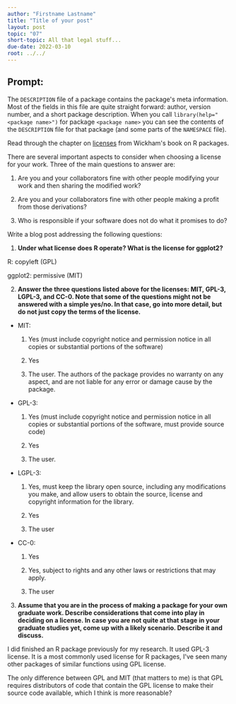 ```yaml
---
author: "Firstname Lastname"
title: "Title of your post"
layout: post
topic: "07"
short-topic: All that legal stuff...
due-date: 2022-03-10
root: ../../
---
```


## Prompt:

The `DESCRIPTION` file of a package contains the package's meta information. Most of the fields in this file are quite straight forward: author, version number, and a short package description. When you call `library(help="<package name>")` for  package `<package name>` you can see the contents of the `DESCRIPTION` file for that package (and some parts of the `NAMESPACE` file).

Read through the chapter on [licenses](https://r-pkgs.org/license.html) from Wickham's book on R packages. 

There are several important aspects to consider when choosing a license for your work. 
Three of the main questions to answer are: 

1. Are you and your collaborators fine with other people modifying your work and then sharing the modified work?

2. Are you and your collaborators fine with other people making a profit from those derivations?

3. Who is responsible if your software does not do what it promises to do?


Write a blog post addressing the following questions: 

1. **Under what license does R operate? What is the license for ggplot2?**

R: copyleft (GPL)

ggplot2: permissive (MIT)

2. **Answer the three questions listed above for the licenses: MIT, GPL-3,  LGPL-3, and CC-0. Note that some of the questions might not be answered with a simple yes/no. In that case, go into more detail, but do not just copy the terms of the license.**

  - MIT: 
 
    1. Yes (must include copyright notice and permission notice in all copies or substantial portions of the software)
  
    2. Yes
    
    3. The user. The authors of the package provides no warranty on any aspect, and are not liable for any error or damage cause by the package.
 
  - GPL-3: 
  
    1. Yes (must include copyright notice and permission notice in all copies or substantial portions of the software, must provide source code)
    
    2. Yes
    
    3. The user.
  
  - LGPL-3: 
  
    1. Yes, must keep the library open source, including any modifications you make, and allow users to obtain the source, license and copyright information for the library.
    
    2. Yes
    
    3. The user
  
  - CC-0: 
  
    1. Yes
    
    2. Yes, subject to rights and any other laws or restrictions that may apply.
    
    3. The user

3. **Assume that you are in the process of making a package for your own graduate work. Describe considerations that come into play in deciding on a license. In case you are not quite at that stage in your graduate studies yet, come up with a likely scenario. Describe it and discuss.**

I did finished an R package previously for my research. It used GPL-3 license. It is a most commonly used license for R packages, I've seen many other packages of similar functions using GPL license. 

The only difference between GPL and MIT (that matters to me) is that GPL requires distributors of code that contain the GPL license to make their source code available, which I think is more reasonable? 


